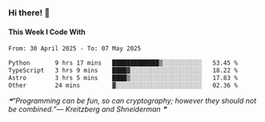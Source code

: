 ### Hi there! 👋

#### This Week I Code With
<!--START_SECTION:waka-->

```txt
From: 30 April 2025 - To: 07 May 2025

Python       9 hrs 17 mins   █████████████▒░░░░░░░░░░░   53.45 %
TypeScript   3 hrs 9 mins    ████▓░░░░░░░░░░░░░░░░░░░░   18.22 %
Astro        3 hrs 5 mins    ████▒░░░░░░░░░░░░░░░░░░░░   17.83 %
Other        24 mins         ▓░░░░░░░░░░░░░░░░░░░░░░░░   02.36 %
```

<!--END_SECTION:waka-->

<!--STARTS_HERE_QUOTE_README-->
<i>❝“Programming can be fun, so can cryptography; however they should not be combined.”— Kreitzberg and Shneiderman  ❞</i>
<!--ENDS_HERE_QUOTE_README-->

